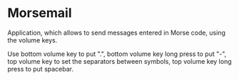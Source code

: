 # Morsemail
Application, which allows to send messages entered in Morse code, using the volume keys.

Use bottom volume key to put ".", bottom volume key long press to put "-", top volume key
to set the separators between symbols, top volume key long press to put spacebar.
